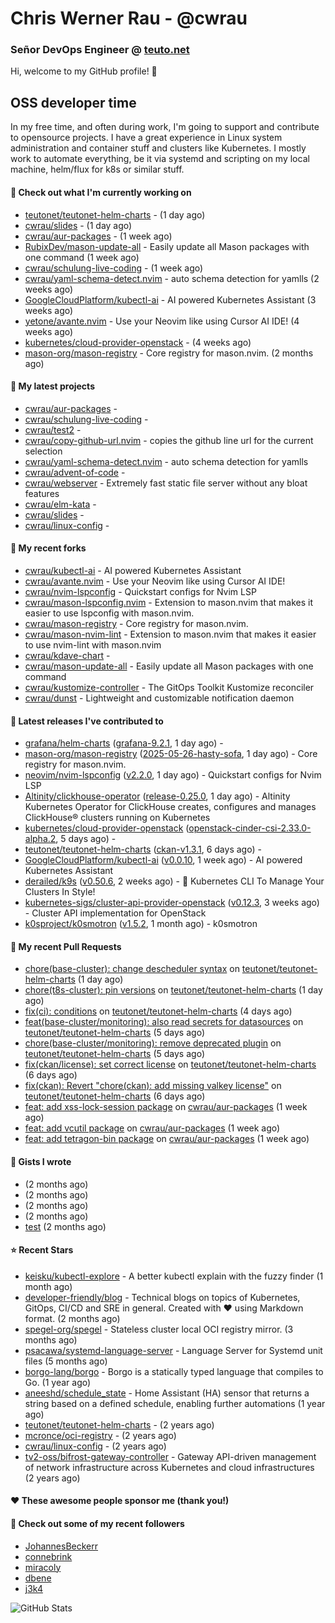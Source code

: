 # Chris Werner Rau - @cwrau
### Señor DevOps Engineer @ [teuto.net](https://teuto.net)

Hi, welcome to my GitHub profile! 👋

## OSS developer time
In my free time, and often during work, I'm going to support and contribute to opensource projects. I have a great experience in Linux system administration and container stuff and clusters like Kubernetes. I mostly work to automate everything, be it via systemd and scripting on my local machine, helm/flux for k8s or similar stuff.

#### 👷 Check out what I'm currently working on

- [teutonet/teutonet-helm-charts](https://github.com/teutonet/teutonet-helm-charts) -  (1 day ago)
- [cwrau/slides](https://github.com/cwrau/slides) -  (1 day ago)
- [cwrau/aur-packages](https://github.com/cwrau/aur-packages) -  (1 week ago)
- [RubixDev/mason-update-all](https://github.com/RubixDev/mason-update-all) - Easily update all Mason packages with one command (1 week ago)
- [cwrau/schulung-live-coding](https://github.com/cwrau/schulung-live-coding) -  (1 week ago)
- [cwrau/yaml-schema-detect.nvim](https://github.com/cwrau/yaml-schema-detect.nvim) - auto schema detection for yamlls (2 weeks ago)
- [GoogleCloudPlatform/kubectl-ai](https://github.com/GoogleCloudPlatform/kubectl-ai) - AI powered Kubernetes Assistant (3 weeks ago)
- [yetone/avante.nvim](https://github.com/yetone/avante.nvim) - Use your Neovim like using Cursor AI IDE! (4 weeks ago)
- [kubernetes/cloud-provider-openstack](https://github.com/kubernetes/cloud-provider-openstack) -  (4 weeks ago)
- [mason-org/mason-registry](https://github.com/mason-org/mason-registry) - Core registry for mason.nvim. (2 months ago)

#### 🌱 My latest projects

- [cwrau/aur-packages](https://github.com/cwrau/aur-packages) - 
- [cwrau/schulung-live-coding](https://github.com/cwrau/schulung-live-coding) - 
- [cwrau/test2](https://github.com/cwrau/test2) - 
- [cwrau/copy-github-url.nvim](https://github.com/cwrau/copy-github-url.nvim) - copies the github line url for the current selection
- [cwrau/yaml-schema-detect.nvim](https://github.com/cwrau/yaml-schema-detect.nvim) - auto schema detection for yamlls
- [cwrau/advent-of-code](https://github.com/cwrau/advent-of-code) - 
- [cwrau/webserver](https://github.com/cwrau/webserver) - Extremely fast static file server without any bloat features
- [cwrau/elm-kata](https://github.com/cwrau/elm-kata) - 
- [cwrau/slides](https://github.com/cwrau/slides) - 
- [cwrau/linux-config](https://github.com/cwrau/linux-config) - 

#### 🍴 My recent forks

- [cwrau/kubectl-ai](https://github.com/cwrau/kubectl-ai) - AI powered Kubernetes Assistant
- [cwrau/avante.nvim](https://github.com/cwrau/avante.nvim) - Use your Neovim like using Cursor AI IDE!
- [cwrau/nvim-lspconfig](https://github.com/cwrau/nvim-lspconfig) - Quickstart configs for Nvim LSP
- [cwrau/mason-lspconfig.nvim](https://github.com/cwrau/mason-lspconfig.nvim) - Extension to mason.nvim that makes it easier to use lspconfig with mason.nvim.
- [cwrau/mason-registry](https://github.com/cwrau/mason-registry) - Core registry for mason.nvim.
- [cwrau/mason-nvim-lint](https://github.com/cwrau/mason-nvim-lint) - Extension to mason.nvim that makes it easier to use nvim-lint with mason.nvim
- [cwrau/kdave-chart](https://github.com/cwrau/kdave-chart) - 
- [cwrau/mason-update-all](https://github.com/cwrau/mason-update-all) - Easily update all Mason packages with one command
- [cwrau/kustomize-controller](https://github.com/cwrau/kustomize-controller) - The GitOps Toolkit Kustomize reconciler
- [cwrau/dunst](https://github.com/cwrau/dunst) - Lightweight and customizable notification daemon

#### 🔭 Latest releases I've contributed to

- [grafana/helm-charts](https://github.com/grafana/helm-charts) ([grafana-9.2.1](https://github.com/grafana/helm-charts/releases/tag/grafana-9.2.1), 1 day ago) - 
- [mason-org/mason-registry](https://github.com/mason-org/mason-registry) ([2025-05-26-hasty-sofa](https://github.com/mason-org/mason-registry/releases/tag/2025-05-26-hasty-sofa), 1 day ago) - Core registry for mason.nvim.
- [neovim/nvim-lspconfig](https://github.com/neovim/nvim-lspconfig) ([v2.2.0](https://github.com/neovim/nvim-lspconfig/releases/tag/v2.2.0), 1 day ago) - Quickstart configs for Nvim LSP
- [Altinity/clickhouse-operator](https://github.com/Altinity/clickhouse-operator) ([release-0.25.0](https://github.com/Altinity/clickhouse-operator/releases/tag/release-0.25.0), 1 day ago) - Altinity Kubernetes Operator for ClickHouse creates, configures and manages ClickHouse® clusters running on Kubernetes
- [kubernetes/cloud-provider-openstack](https://github.com/kubernetes/cloud-provider-openstack) ([openstack-cinder-csi-2.33.0-alpha.2](https://github.com/kubernetes/cloud-provider-openstack/releases/tag/openstack-cinder-csi-2.33.0-alpha.2), 5 days ago) - 
- [teutonet/teutonet-helm-charts](https://github.com/teutonet/teutonet-helm-charts) ([ckan-v1.3.1](https://github.com/teutonet/teutonet-helm-charts/releases/tag/ckan-v1.3.1), 6 days ago) - 
- [GoogleCloudPlatform/kubectl-ai](https://github.com/GoogleCloudPlatform/kubectl-ai) ([v0.0.10](https://github.com/GoogleCloudPlatform/kubectl-ai/releases/tag/v0.0.10), 1 week ago) - AI powered Kubernetes Assistant
- [derailed/k9s](https://github.com/derailed/k9s) ([v0.50.6](https://github.com/derailed/k9s/releases/tag/v0.50.6), 2 weeks ago) - 🐶 Kubernetes CLI To Manage Your Clusters In Style!
- [kubernetes-sigs/cluster-api-provider-openstack](https://github.com/kubernetes-sigs/cluster-api-provider-openstack) ([v0.12.3](https://github.com/kubernetes-sigs/cluster-api-provider-openstack/releases/tag/v0.12.3), 3 weeks ago) - Cluster API implementation for OpenStack
- [k0sproject/k0smotron](https://github.com/k0sproject/k0smotron) ([v1.5.2](https://github.com/k0sproject/k0smotron/releases/tag/v1.5.2), 1 month ago) - k0smotron

#### 🔨 My recent Pull Requests

- [chore(base-cluster): change descheduler syntax](https://github.com/teutonet/teutonet-helm-charts/pull/1483) on [teutonet/teutonet-helm-charts](https://github.com/teutonet/teutonet-helm-charts) (1 day ago)
- [chore(t8s-cluster): pin versions](https://github.com/teutonet/teutonet-helm-charts/pull/1482) on [teutonet/teutonet-helm-charts](https://github.com/teutonet/teutonet-helm-charts) (1 day ago)
- [fix(ci): conditions](https://github.com/teutonet/teutonet-helm-charts/pull/1481) on [teutonet/teutonet-helm-charts](https://github.com/teutonet/teutonet-helm-charts) (4 days ago)
- [feat(base-cluster/monitoring): also read secrets for datasources](https://github.com/teutonet/teutonet-helm-charts/pull/1479) on [teutonet/teutonet-helm-charts](https://github.com/teutonet/teutonet-helm-charts) (5 days ago)
- [chore(base-cluster/monitoring): remove deprecated plugin](https://github.com/teutonet/teutonet-helm-charts/pull/1478) on [teutonet/teutonet-helm-charts](https://github.com/teutonet/teutonet-helm-charts) (5 days ago)
- [fix(ckan/license): set correct license](https://github.com/teutonet/teutonet-helm-charts/pull/1476) on [teutonet/teutonet-helm-charts](https://github.com/teutonet/teutonet-helm-charts) (6 days ago)
- [fix(ckan): Revert "chore(ckan): add missing valkey license"](https://github.com/teutonet/teutonet-helm-charts/pull/1474) on [teutonet/teutonet-helm-charts](https://github.com/teutonet/teutonet-helm-charts) (6 days ago)
- [feat: add xss-lock-session package](https://github.com/cwrau/aur-packages/pull/26) on [cwrau/aur-packages](https://github.com/cwrau/aur-packages) (1 week ago)
- [feat: add vcutil package](https://github.com/cwrau/aur-packages/pull/25) on [cwrau/aur-packages](https://github.com/cwrau/aur-packages) (1 week ago)
- [feat: add tetragon-bin package](https://github.com/cwrau/aur-packages/pull/24) on [cwrau/aur-packages](https://github.com/cwrau/aur-packages) (1 week ago)

#### 📓 Gists I wrote

- [](https://gist.github.com/85c73a60676b98638dc9789155cef9b3) (2 months ago)
- [](https://gist.github.com/69a382004ce7326d792ff10d6c26e553) (2 months ago)
- [](https://gist.github.com/f0bf8a208067c4bce5e8731c4caf5adc) (2 months ago)
- [](https://gist.github.com/997058533974174c5317135b3a4f0329) (2 months ago)
- [test](https://gist.github.com/3caaaa92ab8f3dc19895ff1a54c3fd54) (2 months ago)

#### ⭐ Recent Stars

- [keisku/kubectl-explore](https://github.com/keisku/kubectl-explore) - A better kubectl explain with the fuzzy finder (1 month ago)
- [developer-friendly/blog](https://github.com/developer-friendly/blog) - Technical blogs on topics of Kubernetes, GitOps, CI/CD and SRE in general. Created with ❤️ using Markdown format. (2 months ago)
- [spegel-org/spegel](https://github.com/spegel-org/spegel) - Stateless cluster local OCI registry mirror. (3 months ago)
- [psacawa/systemd-language-server](https://github.com/psacawa/systemd-language-server) - Language Server for Systemd unit files (5 months ago)
- [borgo-lang/borgo](https://github.com/borgo-lang/borgo) - Borgo is a statically typed language that compiles to Go. (1 year ago)
- [aneeshd/schedule_state](https://github.com/aneeshd/schedule_state) - Home Assistant (HA) sensor that returns a string based on a defined schedule, enabling further automations (1 year ago)
- [teutonet/teutonet-helm-charts](https://github.com/teutonet/teutonet-helm-charts) -  (2 years ago)
- [mcronce/oci-registry](https://github.com/mcronce/oci-registry) -  (2 years ago)
- [cwrau/linux-config](https://github.com/cwrau/linux-config) -  (2 years ago)
- [tv2-oss/bifrost-gateway-controller](https://github.com/tv2-oss/bifrost-gateway-controller) - Gateway API-driven management of network infrastructure across Kubernetes and cloud infrastructures (2 years ago)

#### ❤️ These awesome people sponsor me (thank you!)


#### 👯 Check out some of my recent followers

- [JohannesBeckerr](https://github.com/JohannesBeckerr)
- [connebrink](https://github.com/connebrink)
- [miracoly](https://github.com/miracoly)
- [dbene](https://github.com/dbene)
- [j3k4](https://github.com/j3k4)

![GitHub Stats](https://github-readme-stats.vercel.app/api?username=cwrau&count_private=false&theme=tokyonight&show_icons=true)
